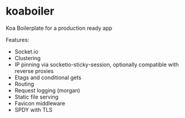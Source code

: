 # koaboiler
Koa Boilerplate for a production ready app

Features:

* Socket.io
* Clustering
* IP pinning via socketio-sticky-session, optionally compatible with reverse proxies
* Etags and conditional gets
* Routing
* Request logging (morgan)
* Static file serving
* Favicon middleware
* SPDY with TLS
